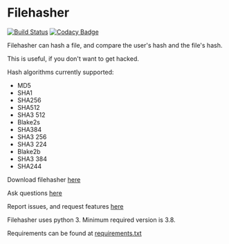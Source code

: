 # Filehasher

[![Build Status](https://app.travis-ci.com/koviubi56/filehasher.svg?branch=main)](https://app.travis-ci.com/koviubi56/filehasher)
[![Codacy Badge](https://app.codacy.com/project/badge/Grade/35f52ab86273406f9ae7305733ad7233)](https://www.codacy.com/gh/koviubi56/filehasher/dashboard?utm_source=github.com&amp;utm_medium=referral&amp;utm_content=koviubi56/filehasher&amp;utm_campaign=Badge_Grade)

Filehasher can hash a file, and compare the user's hash and the file's hash.

This is useful, if you don't want to get hacked.

Hash algorithms currently supported:

* MD5
* SHA1
* SHA256
* SHA512
* SHA3 512
* Blake2s
* SHA384
* SHA3 256
* SHA3 224
* Blake2b
* SHA3 384
* SHA244

Download filehasher [here](https://github.com/koviubi56/filehasher/releases)

Ask questions [here](https://github.com/koviubi56/filehasher/discussions/categories/q-a)

Report issues, and request features [here](https://github.com/koviubi56/filehasher/issues/new/choose)

Filehasher uses python 3. Minimum required version is 3.8.

Requirements can be found at [requirements.txt](requirements.txt)
